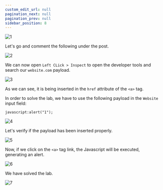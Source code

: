 ```yaml
---
custom_edit_url: null
pagination_next: null
pagination_prev: null
sidebar_position: 8
---
```


![1](https://github.com/Knign/Write-ups/assets/110326359/bc1fb9f4-2309-446a-b9f1-1bcffc21e459)

Let's go and comment the following under the post.

![2](https://github.com/Knign/Write-ups/assets/110326359/1bc0db51-abdc-46ab-beeb-bf0ad82c3598)

We can now open `Left CLick > Inspect` to open the developer tools and search our `website.com` payload.

![3](https://github.com/Knign/Write-ups/assets/110326359/eef7345a-4a56-49cd-bd0c-b60da8e228c5)

As we can see, it is being inserted in the `href` attribute of the `<a>` tag.

In order to solve the lab, we have to use the following payload in the `Website` input field:

```
javascript:alert("1");
```

![4](https://github.com/Knign/Write-ups/assets/110326359/1c355984-d197-45bf-bb8d-a3479fd24c85)

Let's verify if the payload has been inserted properly.

![5](https://github.com/Knign/Write-ups/assets/110326359/bfb7c306-f212-4d33-84d8-cdf755cff225)

Now, if we click on the `<a>` tag link, the Javascript will be executed, generating an alert.

![6](https://github.com/Knign/Write-ups/assets/110326359/788ed762-5205-4abb-bebf-0b795e68155b)

We have solved the lab.

![7](https://github.com/Knign/Write-ups/assets/110326359/9e4e5d19-9a68-4af4-991e-508560dd7f08)
